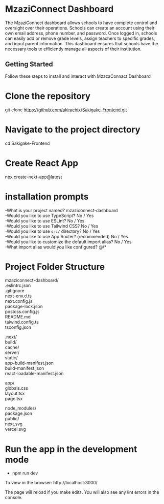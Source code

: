 # MzaziConnect Dashboard
The MzaziConnect dashboard allows schools to have complete control and oversight over their operations. Schools can create an account using their own email address, phone number, and password. Once logged in, schools can easily add or remove grade levels, assign teachers to specific grades, and input parent information. This dashboard ensures that schools have the necessary tools to efficiently manage all aspects of their institution.


## Getting Started
Follow these steps to install and interact with MzazaConnact Dashboard

# Clone the repository
git clone https://github.com/akirachix/Sakigake-Frontend.git

# Navigate to the project directory
cd Sakigake-Frontend

# Create React App
npx create-next-app@latest

# installation prompts
-What is your project named? mzaziconnect-dashboard
 <br/>
-Would you like to use TypeScript? No / Yes
 <br/>
-Would you like to use ESLint? No / Yes
 <br/>
-Would you like to use Tailwind CSS? No / Yes
 <br/>
-Would you like to use `src/` directory? No / Yes
 <br/>
-Would you like to use App Router? (recommended) No / Yes
 <br/>
-Would you like to customize the default import alias? No / Yes
 <br/>
-What import alias would you like configured? @/*

# Project Folder Structure
mzaziconnect-dashboard/
 <br/>
  .eslintrc.json
   <br/>
  .gitignore
   <br/>
  next-env.d.ts
   <br/>
  next.config.js
   <br/>
  package-lock.json
   <br/>
  postcss.config.js
   <br/>
  README.md
   <br/>
  taiwind.config.ts
   <br/>
  tsconfig.json
   <br/>

  .next/
   <br/>
    build/
     <br/>
    cache/
     <br/>
    server/
     <br/>
    static/
     <br/>
    app-build-manifest.json
     <br/>
    build-manifest.json
     <br/>
    react-loadable-manifest.json
     <br/>

  app/
   <br/>
    globals.css
     <br/>
    layout.tsx
     <br/>
    page.tsx
     <br/>

  node_modules/
   <br/>
  package.json
   <br/>
  public/
   <br/>
    next.svg
     <br/>
    vercel.svg
     <br/>

# Run the app in the development mode
- npm run dev

To view in the browser: http://localhost:3000/

The page will reload if you make edits.
You will also see any lint errors in the console.